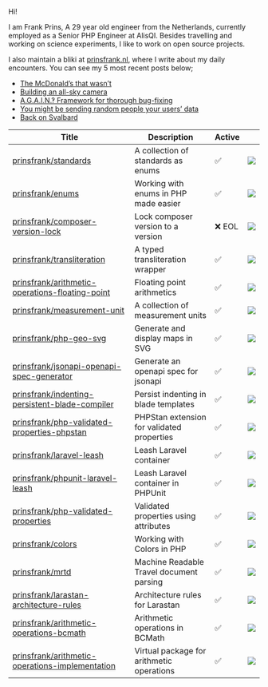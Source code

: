 Hi!

I am Frank Prins, A 29 year old engineer from the Netherlands, currently employed as a Senior PHP Engineer at AlisQI.
Besides travelling and working on science experiments, I like to work on open source projects.

I also maintain a bliki at [prinsfrank.nl](https://prinsfrank.nl), where I write about my daily encounters. You can see my 5 most recent posts below;

<!--START_SECTION:feed-->
* [The McDonald’s that wasn’t](https:&#x2F;&#x2F;prinsfrank.nl&#x2F;2024&#x2F;03&#x2F;04&#x2F;The_McDonalds_that_wasnt)
* [Building an all-sky camera](https:&#x2F;&#x2F;prinsfrank.nl&#x2F;2024&#x2F;02&#x2F;13&#x2F;Building-an-all-sky-camera)
* [A.G.A.I.N.‽ Framework for thorough bug-fixing](https:&#x2F;&#x2F;prinsfrank.nl&#x2F;2023&#x2F;08&#x2F;28&#x2F;AGAIN_Framework_for_thorough_bugfixing)
* [You might be sending random people your users’ data](https:&#x2F;&#x2F;prinsfrank.nl&#x2F;2023&#x2F;06&#x2F;17&#x2F;You-might-be-sending-random-people-your-users-data)
* [Back on Svalbard](https:&#x2F;&#x2F;prinsfrank.nl&#x2F;2023&#x2F;04&#x2F;09&#x2F;Back-in-Longyearbyen-on-Svalbard)
<!--END_SECTION:feed-->

| Title                                                                                                                             | Description                                | Active |                                                                                          |
|-----------------------------------------------------------------------------------------------------------------------------------|--------------------------------------------|--------|------------------------------------------------------------------------------------------|
| [prinsfrank/standards](https://packagist.org/packages/prinsfrank/standards)                                                       | A collection of standards as enums         | ✅      | ![](https://img.shields.io/packagist/dt/prinsfrank/standards)                            |
| [prinsfrank/enums](https://packagist.org/packages/prinsfrank/enums)                                                               | Working with enums in PHP made easier      | ✅      | ![](https://img.shields.io/packagist/dt/prinsfrank/enums)                                |
| [prinsfrank/composer-version-lock](https://packagist.org/packages/prinsfrank/composer-version-lock)                               | Lock composer version to a version         | ❌ EOL  | ![](https://img.shields.io/packagist/dt/prinsfrank/composer-version-lock)                |
| [prinsfrank/transliteration](https://packagist.org/packages/prinsfrank/transliteration)                                           | A typed transliteration wrapper            | ✅      | ![](https://img.shields.io/packagist/dt/prinsfrank/transliteration)                      |
| [prinsfrank/arithmetic-operations-floating-point](https://packagist.org/packages/prinsfrank/arithmetic-operations-floating-point) | Floating point arithmetics                 | ✅      | ![](https://img.shields.io/packagist/dt/prinsfrank/arithmetic-operations-floating-point) |
| [prinsfrank/measurement-unit](https://packagist.org/packages/prinsfrank/measurement-unit)                                         | A collection of measurement units          | ✅      | ![](https://img.shields.io/packagist/dt/prinsfrank/measurement-unit)                     |
| [prinsfrank/php-geo-svg](https://packagist.org/packages/prinsfrank/php-geo-svg)                                                   | Generate and display maps in SVG           | ✅      | ![](https://img.shields.io/packagist/dt/prinsfrank/php-geo-svg)                          |
| [prinsfrank/jsonapi-openapi-spec-generator](https://packagist.org/packages/prinsfrank/jsonapi-openapi-spec-generator)             | Generate an openapi spec for jsonapi       | ✅      | ![](https://img.shields.io/packagist/dt/prinsfrank/jsonapi-openapi-spec-generator)       |
| [prinsfrank/indenting-persistent-blade-compiler](https://packagist.org/packages/prinsfrank/indenting-persistent-blade-compiler)   | Persist indenting in blade templates       | ✅      | ![](https://img.shields.io/packagist/dt/prinsfrank/indenting-persistent-blade-compiler)  |
| [prinsfrank/php-validated-properties-phpstan](https://packagist.org/packages/prinsfrank/php-validated-properties-phpstan)         | PHPStan extension for validated properties | ✅      | ![](https://img.shields.io/packagist/dt/prinsfrank/php-validated-properties-phpstan)     |
| [prinsfrank/laravel-leash](https://packagist.org/packages/prinsfrank/laravel-leash)                                               | Leash Laravel container                    | ✅      | ![](https://img.shields.io/packagist/dt/prinsfrank/laravel-leash)                        |
| [prinsfrank/phpunit-laravel-leash](https://packagist.org/packages/prinsfrank/phpunit-laravel-leash)                               | Leash Laravel container in PHPUnit         | ✅      | ![](https://img.shields.io/packagist/dt/prinsfrank/phpunit-laravel-leash)                |
| [prinsfrank/php-validated-properties](https://packagist.org/packages/prinsfrank/php-validated-properties)                         | Validated properties using attributes      | ✅      | ![](https://img.shields.io/packagist/dt/prinsfrank/php-validated-properties)             |
| [prinsfrank/colors](https://packagist.org/packages/prinsfrank/colors)                                                             | Working with Colors in PHP                 | ✅      | ![](https://img.shields.io/packagist/dt/prinsfrank/colors)                               |
| [prinsfrank/mrtd](https://packagist.org/packages/prinsfrank/mrtd)                                                                 | Machine Readable Travel document parsing   | ✅      | ![](https://img.shields.io/packagist/dt/prinsfrank/mrtd)                                 |
| [prinsfrank/larastan-architecture-rules](https://packagist.org/packages/prinsfrank/larastan-architecture-rules)                   | Architecture rules for Larastan            | ✅      | ![](https://img.shields.io/packagist/dt/prinsfrank/larastan-architecture-rules)          |
| [prinsfrank/arithmetic-operations-bcmath](https://packagist.org/packages/prinsfrank/arithmetic-operations-bcmath)                 | Arithmetic operations in BCMath            | ✅      | ![](https://img.shields.io/packagist/dt/prinsfrank/arithmetic-operations-bcmath)         |
| [prinsfrank/arithmetic-operations-implementation](https://packagist.org/packages/prinsfrank/arithmetic-operations-implementation) | Virtual package for arithmetic operations  | ✅      | ![](https://img.shields.io/badge/virtual-8A2BE2)                                         |
